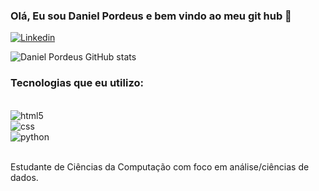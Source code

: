### Olá, Eu sou Daniel Pordeus e bem vindo ao meu git hub 🙌

[![Linkedin](https://img.shields.io/badge/LinkedIn-0077B5?style=for-the-badge&logo=linkedin&logoColor=white)](https://www.linkedin.com/in/danielpordeusgonzalez/)

![Daniel Pordeus GitHub stats](https://github-readme-stats.vercel.app/api?username=danielpordeusgonzalez&show_icons=true&theme=merko)

### Tecnologias que eu utilizo:

<div style="display: inline_block"><br/>
  <img alignm="center" alt="html5" src="https://img.shields.io/badge/HTML5-E34F26?style=for-the-badge&logo=html5&logoColor=white" />
</div>
<div style="display: inline_block">
  <img alignm="center" alt="css" src="https://img.shields.io/badge/CSS-239120?&style=for-the-badge&logo=css3&logoColor=white" />
</div>
<div style="display: inline_block">
  <img alignm="center" alt="python" src="https://img.shields.io/badge/Python-14354C?style=for-the-badge&logo=python&logoColor=white" />
</div><br/>

Estudante de Ciências da Computação com foco em análise/ciências de dados. 
